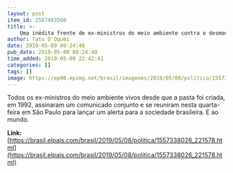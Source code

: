 ```yaml
---
layout: post
item_id: 2587483560
title: >-
    Uma inédita frente de ex-ministros do meio ambiente contra o desmonte de Bolsonaro
author: Tatu D'Oquei
date: 2019-05-09 00:24:40
pub_date: 2019-05-09 00:24:40
time_added: 2019-05-09 22:42:41
categories: []
tags: []
image: https://ep00.epimg.net/brasil/imagenes/2019/05/08/politica/1557338026_221578_1557343845_rrss_normal.jpg
---
```


Todos os ex-ministros do meio ambiente vivos desde que a pasta foi criada, em 1992, assinaram um comunicado conjunto e se reuniram nesta quarta-feira em São Paulo para lançar um alerta para a sociedade brasileira. E ao mundo.

**Link:** [https://brasil.elpais.com/brasil/2019/05/08/politica/1557338026_221578.html](https://brasil.elpais.com/brasil/2019/05/08/politica/1557338026_221578.html)


